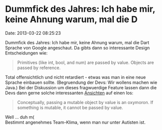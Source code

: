 Dummfick des Jahres: Ich habe mir, keine Ahnung warum, mal die D
================================================================

Date: 2013-03-22 08:25:23

Dummfick des Jahres: Ich habe mir, keine Ahnung warum, mal die Dart
Sprache von Google angeschaut. Da gibts dann so interessante Design
Entscheidungen wie:

> Primitives (like int, bool, and num) are passed by value. Objects are
> passed by reference.

Total offensichtlich und nicht retardiert - etwas was man in eine neue
Sprache einbauen sollte. (Begruendung der Devs: Wir wollens machen wie
Java.) Bei der Diskussion um dieses fragwuerdige Feature lassen dann die
Devs dann gerne solche interessanten
[Ansichten](https://groups.google.com/a/dartlang.org/forum/#!topic/misc/iP5TiJMW1F8)
auf einen los:

> Conceptually, passing a mutable object by value is an oxymoron. If
> something is mutable, it cannot be passed by value.

Well \... duh m(\
Bestimmt angenehmes Team-Klima, wenn man nur unter Autisten ist.
